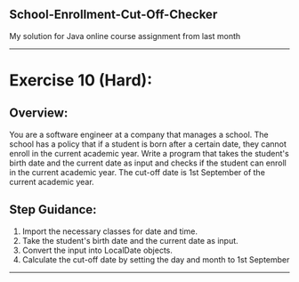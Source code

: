 ## School-Enrollment-Cut-Off-Checker
My solution for Java online course assignment from last month

---
# Exercise 10 (Hard):
## Overview:
You are a software engineer at a company that manages a school. The school has a policy that if a student is born after a certain date, they cannot enroll in the current academic year. Write a program that takes the student's birth date and the current date as input and checks if the student can enroll in the current academic year. The cut-off date is 1st September of the current academic year.

## Step Guidance:
1. Import the necessary classes for date and time.
2. Take the student's birth date and the current date as input.
3. Convert the input into LocalDate objects.
4. Calculate the cut-off date by setting the day and month to 1st September

---


